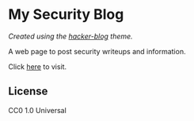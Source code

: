 # My Security Blog
*Created using the [hacker-blog](https://github.com/pages-themes/hacker) theme.*

A web page to post security writeups and information.

Click [here](https://adamcronin7.github.io/) to visit.

## License

CC0 1.0 Universal
